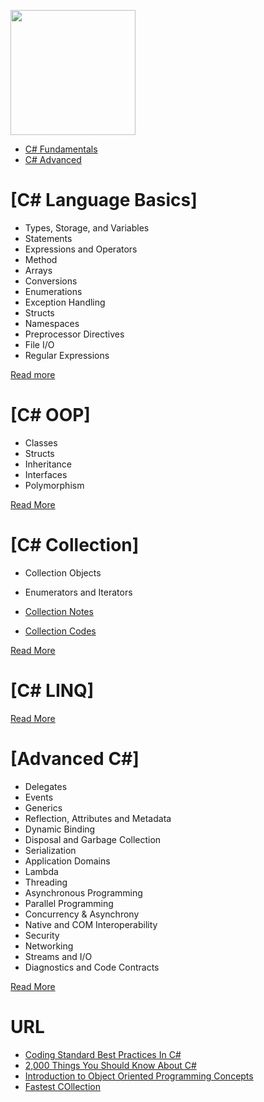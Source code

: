 <a name="README">[<img src="https://s3-us-west-2.amazonaws.com/testdrivenlearningbucket/CSHARP.png" width="200px" height="200px" />](https://github.com/MartinChavez/Learn-CSharp)</a>

* [C# Fundamentals](https://github.com/TelerikAcademy/CSharp-Part-1)
* [C# Advanced](https://github.com/TelerikAcademy/CSharp-Part-2)

# [C# Language Basics]
* Types, Storage, and Variables
* Statements	
* Expressions and Operators
* Method
* Arrays
* Conversions
* Enumerations 
* Exception Handling
* Structs
* Namespaces
* Preprocessor Directives
* File I/O
* Regular Expressions

[Read more](https://github.com/ramyrams/.NETStack/blob/master/CSharp/C%23LanguageBasics.md)

# [C# OOP]
* Classes
* Structs 
* Inheritance 
* Interfaces 
* Polymorphism 

[Read More](https://github.com/ramyrams/.NETStack/blob/master/CSharp/C%23OOP.md)

# [C# Collection]
* Collection Objects
* Enumerators and Iterators

* [Collection Notes](https://github.com/ramyrams/.NETStack/blob/master/CSharp/C%23_Collection_Notes.md)
* [Collection Codes](https://github.com/ramyrams/.NETStack/blob/master/CSharp/C%23_Collections_Codes.md)


[Read More](https://github.com/ramyrams/.NETStack/blob/master/CSharp/C%23Collections)

# [C# LINQ]
[Read More](https://github.com/ramyrams/.NETStack/blob/master/CSharp/object-oriented-design.md)

# [Advanced C#]
* Delegates
* Events
* Generics
* Reflection, Attributes and Metadata
* Dynamic Binding
* Disposal and Garbage Collection
* Serialization
* Application Domains
* Lambda
* Threading
* Asynchronous Programming
* Parallel Programming
* Concurrency & Asynchrony
* Native and COM Interoperability
* Security
* Networking
* Streams and I/O
* Diagnostics and Code Contracts

[Read More](https://github.com/ramyrams/.NETStack/blob/master/CSharp/AdvancedC%23.md)



# URL
* [Coding Standard Best Practices In C#](http://www.c-sharpcorner.com/article/coding-standard-best-practices-in-c-sharp/)
* [2,000 Things You Should Know About C#](https://csharp.2000things.com/index/)
* [Introduction to Object Oriented Programming Concepts ](http://www.codeproject.com/Articles/22769/Introduction-to-Object-Oriented-Programming-Concep)
* [Fastest COllection](http://cc.davelozinski.com/c-sharp/fastest-collection-for-string-lookups)
